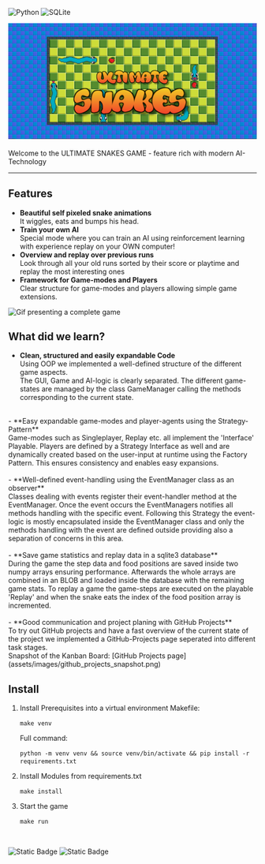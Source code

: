 <!-- [![Contributors][contributors-shield]][https://github.com/Luitzzi/snakes] -->
![Python](https://img.shields.io/badge/python-3670A0?style=for-the-badge&logo=python&logoColor=ffdd54)
![SQLite](https://img.shields.io/badge/sqlite-%2307405e.svg?style=for-the-badge&logo=sqlite&logoColor=white)
<br />

<!-- Banner and introduction -->
![Ultimate Snakes Banner](/assets/images/banner.png)
<br />
<br />
Welcome to the ULTIMATE SNAKES GAME - feature rich with modern AI-Technology

---

## Features
- **Beautiful self pixeled snake animations** <br />
    It wiggles, eats and bumps his head.
- **Train your own AI**<br /> 
    Special mode where you can train an AI using reinforcement learning
    with experience replay on your OWN computer!
- **Overview and replay over previous runs** <br />
    Look through all your old runs sorted by their score or playtime and replay the most interesting ones
- **Framework for Game-modes and Players** <br />
    Clear structure for game-modes and players allowing simple game extensions.

![Gif presenting a complete game](/assets/images/complete_game.gif)

## What did we learn?
- **Clean, structured and easily expandable Code** <br />
    Using OOP we implemented a well-defined structure of the different game aspects. <br />
    The GUI, Game and AI-logic is clearly separated. The different game-states are managed by the 
    class GameManager calling the methods corresponding to the current state. <br />
<br />
  - **Easy expandable game-modes and player-agents using the Strategy-Pattern** <br />
      Game-modes such as Singleplayer, Replay etc. all implement the 'Interface' Playable.
      Players are defined by a Strategy Interface as well and are dynamically created based on the user-input at runtime
      using the Factory Pattern. This ensures consistency and enables easy expansions. <br />
  <br />
  - **Well-defined event-handling using the EventManager class as an observer** <br />
      Classes dealing with events register their event-handler method at the EventManager. 
      Once the event occurs the EventManagers notifies all methods handling with the specific event.
      Following this Strategy the event-logic is mostly encapsulated inside the EventManager class and only the
      methods handling with the event are defined outside providing also a separation of concerns in this area. <br />
  <br />
- **Save game statistics and replay data in a sqlite3 database** <br />
    During the game the step data and food positions are saved inside two numpy arrays ensuring performance.
    Afterwards the whole arrays are combined in an BLOB and loaded inside the database with the remaining game stats.
    To replay a game the game-steps are executed on the playable 'Replay' and when the snake eats the index of the
    food position array is incremented. <br />
<br />
- **Good communication and project planing with GitHub Projects** <br />
    To try out GitHub projects and have a fast overview of the current state of the project we implemented a GitHub-Projects
    page seperated into different task stages. <br />
    Snapshot of the Kanban Board: [GitHub Projects page](assets/images/github_projects_snapshot.png)

## Install
1. Install Prerequisites into a virtual environment
   Makefile:
   ```shell
   make venv
   ```
   Full command:
   ```shell
   python -m venv venv && source venv/bin/activate && pip install -r requirements.txt
   ```
2. Install Modules from requirements.txt
   ```shell
   make install
   ```
3. Start the game
   ```shell
   make run
   ```

<br />

![Static Badge](https://img.shields.io/badge/Author-Luis_Gerlinger-blue)
![Static Badge](https://img.shields.io/badge/Author-Jakob_Neft-green)

   
